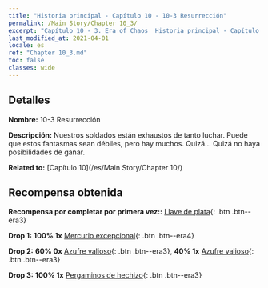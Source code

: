 ```yaml
---
title: "Historia principal - Capítulo 10 - 10-3 Resurrección"
permalink: /Main Story/Chapter 10_3/
excerpt: "Capítulo 10 - 3. Era of Chaos  Historia principal - Capítulo 10_3. 10-3 Resurrección"
last_modified_at: 2021-04-01
locale: es
ref: "Chapter 10_3.md"
toc: false
classes: wide
---
```


## Detalles

 **Nombre:** 10-3 Resurrección

 **Descripción:** Nuestros soldados están exhaustos de tanto luchar. Puede que estos fantasmas sean débiles, pero hay muchos. Quizá... Quizá no haya posibilidades de ganar.

 **Related to:** [Capítulo 10](/es/Main Story/Chapter 10/)

## Recompensa obtenida

 **Recompensa por completar por primera vez::** [Llave de plata](/es/Items/con_693/){: .btn .btn--era3}

 **Drop 1:** **100% 1x** [Mercurio excepcional](/es/Items/mat_35/){: .btn .btn--era4}

 **Drop 2:** **60% 0x** [Azufre valioso](/es/Items/mat_29/){: .btn .btn--era3}, **40% 1x** [Azufre valioso](/es/Items/mat_29/){: .btn .btn--era3}

 **Drop 3:** **100% 1x** [Pergaminos de hechizo](/es/Items/con_694/){: .btn .btn--era3}

